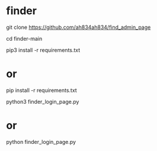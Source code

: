 # finder
git clone https://github.com/ah834ah834/find_admin_page

cd finder-main

pip3 install -r requirements.txt 
# or
pip install -r requirements.txt



python3 finder_login_page.py
# or
python finder_login_page.py


